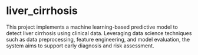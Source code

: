 # liver_cirrhosis
This project implements a machine learning-based predictive model to detect liver cirrhosis using clinical data. Leveraging data science techniques such as data preprocessing, feature engineering, and model evaluation, the system aims to support early diagnosis and risk assessment.
